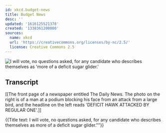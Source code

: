 ```yaml
---
id: xkcd.budget-news
title: Budget News
desc: ''
updated: '1616125521378'
created: '1338361200000'
sources:
  name: xkcd
  url: 'https://creativecommons.org/licenses/by-nc/2.5/'
  license: Creative Commons 2.5
---
```

![I will vote, no questions asked, for any candidate who describes themselves as 'more of a deficit sugar glider.'](https://imgs.xkcd.com/comics/budget_news.png)

## Transcript
[[The front page of a newspaper entitled The Daily News. The photo on the right is of a man at a podium blocking his face from an attack from a large bird,  and the headline on the left reads 'DEFICIT HAWK ATTACKED BY REGULAR ONE'.]]

{{Title text: I will vote, no questions asked, for any candidate who describes themselves as more of a deficit sugar glider.\""}}
